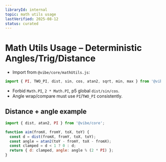 ```yaml
---
libraryId: internal
topic: math utils usage
lastVerified: 2025-08-12
status: curated
---
```


# Math Utils Usage – Deterministic Angles/Trig/Distance

- Import from `@vibe/core/mathUtils.js`:
```js
import { PI, TWO_PI, dist, sin, cos, atan2, sqrt, min, max } from '@vibe/core';
```
- Forbid `Math.PI`, `2 * Math.PI`, p5 global `dist/sin/cos`.
- Angle wrap/compare must use `PI`/`TWO_PI` consistently.

## Distance + angle example
```js
import { dist, atan2, PI } from '@vibe/core';

function aim(fromX, fromY, toX, toY) {
  const d = dist(fromX, fromY, toX, toY);
  const angle = atan2(toY - fromY, toX - fromX);
  const clamped = d < 1 ? 0 : d;
  return { d: clamped, angle: angle % (2 * PI) };
}
```
